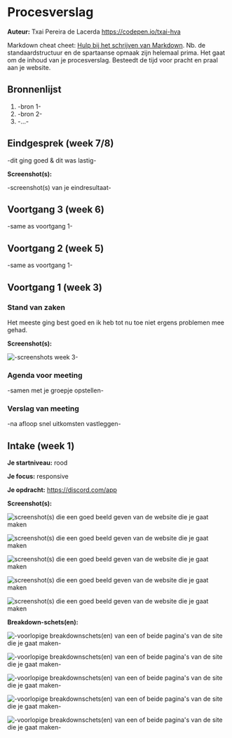 # Procesverslag
**Auteur:** Txai Pereira de Lacerda
https://codepen.io/txai-hva

Markdown cheat cheet: [Hulp bij het schrijven van Markdown](https://github.com/adam-p/markdown-here/wiki/Markdown-Cheatsheet). Nb. de standaardstructuur en de spartaanse opmaak zijn helemaal prima. Het gaat om de inhoud van je procesverslag. Besteedt de tijd voor pracht en praal aan je website.



## Bronnenlijst
1. -bron 1-
2. -bron 2-
3. -...-



## Eindgesprek (week 7/8)

-dit ging goed & dit was lastig-

**Screenshot(s):**

-screenshot(s) van je eindresultaat-



## Voortgang 3 (week 6)

-same as voortgang 1-



## Voortgang 2 (week 5)

-same as voortgang 1-



## Voortgang 1 (week 3)

### Stand van zaken

Het meeste ging best goed en ik heb tot nu toe niet ergens problemen mee gehad. 

**Screenshot(s):**

![-screenshots week 3-](images/week3_screenshots.png)

### Agenda voor meeting

-samen met je groepje opstellen-

### Verslag van meeting

-na afloop snel uitkomsten vastleggen-



## Intake (week 1)

**Je startniveau:** rood

**Je focus:** responsive

**Je opdracht:** https://discord.com/app

**Screenshot(s):**

![screenshot(s) die een goed beeld geven van de website die je gaat maken](images/screenshot1.png)

![screenshot(s) die een goed beeld geven van de website die je gaat maken](images/screenshot2.png)

![screenshot(s) die een goed beeld geven van de website die je gaat maken](images/screenshot3.png)

![screenshot(s) die een goed beeld geven van de website die je gaat maken](images/screenshot4.png)

![screenshot(s) die een goed beeld geven van de website die je gaat maken](images/screenshot5.png)

**Breakdown-schets(en):**

![-voorlopige breakdownschets(en) van een of beide pagina's van de site die je gaat maken-](images/breakdown_schets_1.png)

![-voorlopige breakdownschets(en) van een of beide pagina's van de site die je gaat maken-](images/breakdown_schets_2.png)

![-voorlopige breakdownschets(en) van een of beide pagina's van de site die je gaat maken-](images/breakdown_schets_3.png)

![-voorlopige breakdownschets(en) van een of beide pagina's van de site die je gaat maken-](images/breakdown_schets_4.png)

![-voorlopige breakdownschets(en) van een of beide pagina's van de site die je gaat maken-](images/breakdown_schets_5.png)

